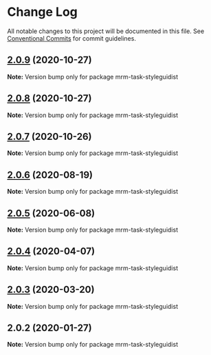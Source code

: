 # Change Log

All notable changes to this project will be documented in this file.
See [Conventional Commits](https://conventionalcommits.org) for commit guidelines.

## [2.0.9](https://github.com/sapegin/mrm/compare/mrm-task-styleguidist@2.0.8...mrm-task-styleguidist@2.0.9) (2020-10-27)

**Note:** Version bump only for package mrm-task-styleguidist





## [2.0.8](https://github.com/sapegin/mrm/compare/mrm-task-styleguidist@2.0.7...mrm-task-styleguidist@2.0.8) (2020-10-27)

**Note:** Version bump only for package mrm-task-styleguidist





## [2.0.7](https://github.com/sapegin/mrm/compare/mrm-task-styleguidist@2.0.6...mrm-task-styleguidist@2.0.7) (2020-10-26)

**Note:** Version bump only for package mrm-task-styleguidist





## [2.0.6](https://github.com/sapegin/mrm/compare/mrm-task-styleguidist@2.0.5...mrm-task-styleguidist@2.0.6) (2020-08-19)

**Note:** Version bump only for package mrm-task-styleguidist





## [2.0.5](https://github.com/sapegin/mrm/compare/mrm-task-styleguidist@2.0.4...mrm-task-styleguidist@2.0.5) (2020-06-08)

**Note:** Version bump only for package mrm-task-styleguidist





## [2.0.4](https://github.com/sapegin/mrm/compare/mrm-task-styleguidist@2.0.3...mrm-task-styleguidist@2.0.4) (2020-04-07)

**Note:** Version bump only for package mrm-task-styleguidist





## [2.0.3](https://github.com/sapegin/mrm/compare/mrm-task-styleguidist@2.0.2...mrm-task-styleguidist@2.0.3) (2020-03-20)

**Note:** Version bump only for package mrm-task-styleguidist





## 2.0.2 (2020-01-27)

**Note:** Version bump only for package mrm-task-styleguidist
